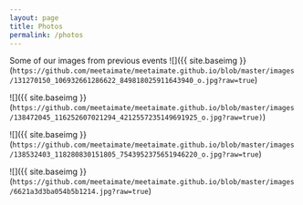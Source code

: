 ```yaml
---
layout: page
title: Photos
permalink: /photos
---
```

Some of our images from previous events
![]({{ site.baseimg }}(`https://github.com/meetaimate/meetaimate.github.io/blob/master/images/131270150_106932661286622_849818025911643940_o.jpg?raw=true`)   

![]({{ site.baseimg }}(`https://github.com/meetaimate/meetaimate.github.io/blob/master/images/138472045_116252607021294_4212557235149691925_o.jpg?raw=true)`)   

![]({{ site.baseimg }}(`https://github.com/meetaimate/meetaimate.github.io/blob/master/images/138532403_118280830151805_7543952375651946220_o.jpg?raw=true`)    

![]({{ site.baseimg }}(`https://github.com/meetaimate/meetaimate.github.io/blob/master/images/6621a3d3ba054b5b1214.jpg?raw=true`)   
